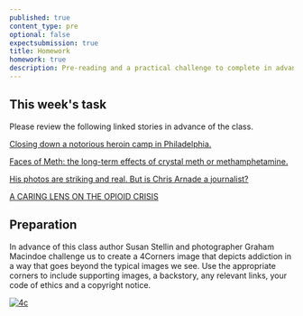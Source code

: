 ```yaml
---
published: true
content_type: pre
optional: false
expectsubmission: true
title: Homework
homework: true
description: Pre-reading and a practical challenge to complete in advance of the class.
---
```

## This week's task

Please review the following linked stories in advance of the class.

[Closing down a notorious heroin camp in Philadelphia.](https://www.theatlantic.com/photo/2017/08/closing-down-a-notorious-heroin-camp-in-philadelphia/536232/)

[Faces of Meth: the long-term effects of crystal meth or methamphetamine.](http://www.telegraph.co.uk/news/health/pictures/6454944/Faces-of-Meth-the-long-term-effects-of-crystal-meth-or-methamphetamine.html)

[His photos are striking and real. But is Chris Arnade a journalist?](http://www.cjr.org/the_feature/chris_arnade_journalism_photography_photojournalism.php)

[A CARING LENS ON THE OPIOID CRISIS](http://time.com/jeffrey-stockbridge-kensington-philadelphia-photographs/)

## Preparation

In advance of this class author Susan Stellin and photographer Graham Macindoe challenge us to create a 4Corners image that depicts addiction in a way that goes beyond the typical images we see. Use the appropriate corners to include supporting images, a backstory, any relevant links, your code of ethics and a copyright notice.



[![4c]({{site.baseurl}}/course/content/media/badge1.png)](/class/fourcorners.md)
